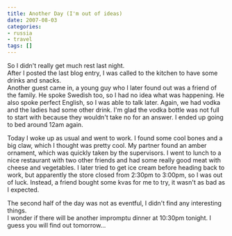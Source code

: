 ```yaml
---
title: Another Day (I'm out of ideas)
date: 2007-08-03
categories:
- russia
- travel
tags: []
---
```

So I didn't really get much rest last night.<br />After I posted the last blog entry, I was called to the kitchen to have some drinks and snacks.<br />Another guest came in, a young guy who I later found out was a friend of the family. He spoke Swedish too, so I had no idea what was happening. He also spoke perfect English, so I was able to talk later. Again, we had vodka and the ladies had some other drink. I'm glad the vodka bottle was not full to start with because they wouldn't take no for an answer. I ended up going to bed around 12am again.

Today I woke up as usual and went to work. I found some cool bones and a big claw, which I thought was pretty cool. My partner found an amber ornament, which was quickly taken by the supervisors. I went to lunch to a nice restaurant with two other friends and had some really good meat with cheese and vegetables. I later tried to get ice cream before heading back to work, but apparently the store closed from 2:30pm to 3:00pm, so I was out of luck. Instead, a friend bought some kvas for me to try, it wasn't as bad as I expected.

The second half of the day was not as eventful, I didn't find any interesting things.<br />I wonder if there will be another impromptu dinner at 10:30pm tonight. I guess you will find out tomorrow...
